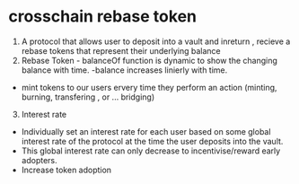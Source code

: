 # crosschain rebase token
1. A protocol that allows user to deposit into a vault and inreturn , recieve a rebase tokens that represent their underlying balance
2. Rebase Token - balanceOf function is dynamic to show the changing balance with time.
-balance increases linierly with time.
- mint tokens to our users ervery time they perform an action (minting, burning, transfering , or ... bridging)
3. Interest rate 
 - Individually set an interest rate for each user based on some global interest rate of the protocol at the time the user deposits into the vault.
 - This global interest rate can only decrease to incentivise/reward early adopters.
 - Increase token adoption